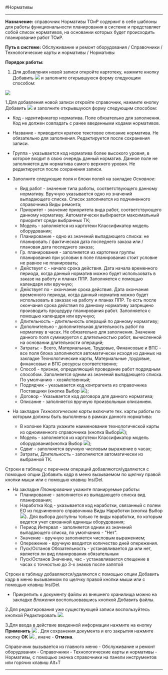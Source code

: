 ﻿#Нормативы
_______________________________________________

**Назначение:** справочник Нормативы ТОиР содержит в себе шаблоны для работы функциональности планирования в системе и представляет собой список нормативов, на основании которых будет происходить планирование работ ТОиР.

**Путь в системе:** Обслуживание и ремонт оборудования / Справочники / Технологические карты и нормативы / Нормативы

**Порядок работы:**

1. Для добавления новой записи откройте картотеку, нажмите кнопку Добавить ![](topic:Com.AddFiles.Btn_Add.png)  и заполните открывшуюся форму следующим способом:

![](topic:Repair.Repair.AddFiles.Screenshot_11027.jpg)

1.Для добавления новой записи откройте справочник, нажмите кнопку Добавить   ![](topic:Repair.Repair.AddFiles.Btn_Add.png) и заполните открывшуюся форму следующим способом:

 - Код - идентификатор норматива. Поле обязательно для заполнения. Код не должен совпадать с ранее введенными кодами нормативов.
- Название - приводится краткое текстовое описание норматива. Не обязательно для заполнения. Редактируется после сохранения записи.
- Группа - указывается код норматива более высокого уровня, в которое входит в свою очередь данный норматив. Данное поле не заполняется для норматива самого верхнего уровня. Не редактируется после сохранения записи.

- Заполните  следующие поля и блоки полей на закладке *Основное*:
    - Вид работ - значение типа работы, соответствующего данному нормативу. Вручную указывается одно из значений выпадающего списка. Список заполняется из подчиненного справочника Виды ремонта;
    - Приоритет -  значение приоритета вида работ, соответствующего данному нормативу. Автоматически выбирается максимальный приоритет среди выбранных ТК;
    - Модель - заполняется из картотеки Классификатор модель оборудования;
    - Планирование - одно из значений выпадающего списка: не планировать / фактическая дата последнего заказа или / плановая дата последнего заказа;
    - Гр. планирования - заполняется из картотеки группы планирования при условии в поле планирования стоит условие не равное не планировать;
    - Действует с - начало срока действия. Дата начала временного периода, когда данный норматив можно будет использовать в заказе на работу и планах ППР.  Заполняется с помощью календаря или вручную;
    - Действует по - окончание срока действия. Дата окончания временного периода, когда данный норматив можно будет использовать в заказах на работу и планах ППР. То есть после окончания срока действия по данному нормативу запрещено производить процедуру планирования работ. Заполняется с помощью календаря или вручную;
    - Длительность - длительность операций по данному нормативу;
    - Дополнительно - дополнительная длительность работ по нормативу в часах. Не обязательно для заполнения. Значение данного поля суммируется с длительностью работ, вычисленной на основании длительности операций;
    - Затраты: - Всего, Материальные, Трудовые, Финансовые и ВПС  - все поля блока заполняются автоматически исходя из данных на  закладке Технологические карты, Материальные ,трудовые, финансовые и ВПС ресурсы соответственно;
    - Способ - признак, определяющий проведение работ подрядным способом. Заполняется одним из значений выпадающего списка. По умолчанию - хозяйственный;
    - Подрядчик - указывается код контрагента из справочника Поставщики (кнопка Выбор ![](topic:Repair.Repair.AddFiles.Btn_select.png));
    - Договор - Указывается код договора для данного норматива;
    - Описание - заполняется вручную произвольным описанием.

- На закладке *Технологические карты* включите тех. карты работы по которым должны быть выполнены в рамках данного норматива: 
    - В колонке Карта укажите наименование технологической карты из одноименного справочника (кнопка Выбор![](topic:Repair.Repair.AddFiles.Btn_select.png));
    -  Модель - заполняется из картотеки Классификатор модель оборудования(кнопка Выбор ![](topic:Repair.Repair.AddFiles.Btn_select.png));
    -  Сдвиг - заполняется вручную числовым выражение в часах;
    -  Затраты, Длительность - заполняются автоматически из выбранной ТК.
  
Строки в таблицу с перечнем операций добавляются/удаляются с помощью опции Добавить кадр в меню вызываемом по щелчку правой кнопки мыши или с помощью клавиш Ins/Del.

- На закладке *Планирование* укажите планируемые работы:
    -  Планирование - заполняется из выпадающего списка вид планирования;
    - Наработка Код - указывается код наработки, связанный с полем ЕО из подчиненного справочника Виды Наработки (кнопка Выбор ![](topic:Repair.Repair.AddFiles.Btn_select.png)). Для выбора доступны только те виды наработки, по которым ведется учет связанной единицы оборудования;
    - Период Интервал - заполняется одним из значений выпадающего списка, по умолчанию - "Нет".
    - Значение - вручную заполняется числовым выражением;
    - Опережение - вручную вводится количество дней опережения.
    - Пуск/Останов Обязательность - устанавливается да или нет, является ли вид планирования обязательным
    - Пуск/Останов Значение, час - устанавливается спещение в часах с точностью до 3-х знаков после запятой

Строки в таблицу добавляются/удаляются с помощью опции Добавить кадр в меню вызываемом по щелчку правой кнопки мыши или с помощью клавиш Ins/Del.

- Прикрепить к документу файлы из внешнего хранилища можно на закладке *Вложения* воспользовавшись кнопкой Добавить файлы.

2.Для редактирования уже существующей записи воспользуйтесь кнопкой Редактировать  ![](topic:Repair.Repair.AddFiles.Btn_Edit.png).

3.Для ввода в действие введенной информации нажмите на кнопку **Применить** ![](topic:Repair.Repair.AddFiles.Btn_OK.png) .
Для сохранения документа и его закрытия нажмите кнопку **ОК**
 ![](topic:Repair.Repair.AddFiles.Btn_Post.png) , иначе  -  **Отмена**.


Справочник вызывается из главного меню - Обслуживание и ремонт оборудования - Справочники - Технологические карты и нормативы - Нормативы, с помощью значка справочники на панели инструментов или горячих клавиш  Alt+T 



----------
